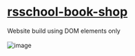 # [rsschool-book-shop](https://peachess-dev.github.io/rsschool-book-shop/app/main.html)
Website build using DOM elements only <br><br>
![image](https://github.com/peachess-dev/rsschool-book-shop/assets/111956270/13a19f43-99f7-4256-a4cc-8aaa92e9b332)




